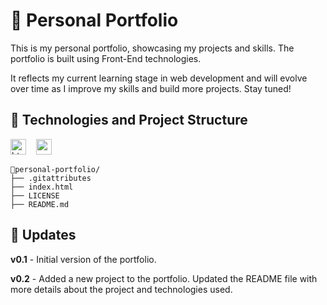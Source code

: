 # 💼 Personal Portfolio

This is my personal portfolio, showcasing my projects and skills. The portfolio is built using Front-End technologies.

It reflects my current learning stage in web development and will evolve over time as I improve my skills and build more
projects. Stay tuned!

## 🚀 Technologies and Project Structure

<div align="left">
    <img src="https://cdn.jsdelivr.net/gh/devicons/devicon@latest/icons/html5/html5-plain.svg" height="25" alt="html5 logo"  />
    <img width="8" />
    <img src="https://cdn.jsdelivr.net/gh/devicons/devicon@latest/icons/css3/css3-plain.svg" height="25" alt="css3 logo"  />
</div>

    📁personal-portfolio/
    ├── .gitattributes
    ├── index.html
    ├── LICENSE
    ├── README.md

## 📆 Updates

**v0.1** - Initial version of the portfolio.

**v0.2** - Added a new project to the portfolio. Updated the README file with more details about the project and technologies used.


